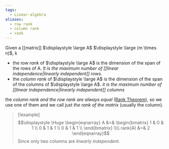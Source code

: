 ```yaml
---
tags:
  - Linear-algebra
aliases:
  - row rank
  - column rank
  - rank
---
```

Given a [[matrix]] $\displaystyle \large A$ $\displaystyle \large (m \times n)$,
k
- the *row rank* of $\displaystyle \large A$ is the dimension of the span of the rows of A. *It is the maximum number of [[linear independence|linearly independent]] rows*.
- the *column rank* of $\displaystyle \large A$ is the dimension of the span of the columns of $\displaystyle \large A$. *it is the maximum number of [[linear independence|linearly independent]] columns*

the *column rank and the row rank are always equal* ([Rank Theorem](https://en.wikipedia.org/wiki/Rank_(linear_algebra)#Proofs_that_column_rank_=_row_rank)), so we use one of them and we call just *the rank of the matrix* (usually the column).

>[!example]
>$$\displaystyle \Huge \begin{eqnarray} 
>A &=&
>\begin{bmatrix} 
>1 & 0 & 1 \\
>0 & 1 & 1 \\
>0 & 1 & 1 \\
>\end{bmatrix}
>\\\\
>rank(A) &=& 2
>\end{eqnarray}$$
>Since only two columns are *linearly independent*.
